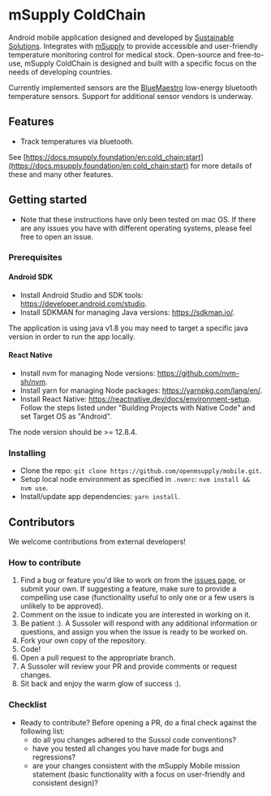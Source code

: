 # mSupply ColdChain

Android mobile application designed and developed by [Sustainable Solutions](http://sussol.net). Integrates with [mSupply](https://www.msupply.org.nz/) to provide accessible and user-friendly temperature monitoring control for medical stock. Open-source and free-to-use, mSupply ColdChain is designed and built with a specific focus on the needs of developing countries.

Currently implemented sensors are the [BlueMaestro](https://bluemaestro.com/home) low-energy bluetooth temperature sensors.
Support for additional sensor vendors is underway.

## Features

- Track temperatures via bluetooth.

See [https://docs.msupply.foundation/en:cold_chain:start](https://docs.msupply.foundation/en:cold_chain:start) for more details of these and many other features.

## Getting started

- Note that these instructions have only been tested on mac OS. If there are any issues you have with different operating systems, please feel free to open an issue.

### Prerequisites

#### Android SDK

- Install Android Studio and SDK tools: https://developer.android.com/studio.
- Install SDKMAN for managing Java versions: https://sdkman.io/.

The application is using java v1.8 you may need to target a specific java version in order to run the app locally.

#### React Native

- Install nvm for managing Node versions: https://github.com/nvm-sh/nvm.
- Install yarn for managing Node packages: https://yarnpkg.com/lang/en/.
- Install React Native: https://reactnative.dev/docs/environment-setup. Follow the steps listed under "Building Projects with Native Code" and set Target OS as "Android".

The node version should be >= 12.8.4.

### Installing

- Clone the repo: `git clone https://github.com/openmsupply/mobile.git`.
- Setup local node environment as specified in `.nvmrc`: `nvm install && nvm use`.
- Install/update app dependencies: `yarn install`.

## Contributors

We welcome contributions from external developers!

### How to contribute

1. Find a bug or feature you'd like to work on from the [issues page](https://github.com/openmsupply/msupply-cold-chain/issues), or submit your own. If suggesting a feature, make sure to provide a compelling use case (functionality useful to only one or a few users is unlikely to be approved).
2. Comment on the issue to indicate you are interested in working on it.
3. Be patient :). A Sussoler will respond with any additional information or questions, and assign you when the issue is ready to be worked on.
4. Fork your own copy of the repository.
5. Code!
6. Open a pull request to the appropriate branch.
7. A Sussoler will review your PR and provide comments or request changes.
8. Sit back and enjoy the warm glow of success :).

### Checklist

- Ready to contribute? Before opening a PR, do a final check against the following list:
  - do all you changes adhered to the Sussol code conventions?
  - have you tested all changes you have made for bugs and regressions?
  - are your changes consistent with the mSupply Mobile mission statement (basic functionality with a focus on user-friendly and consistent design)?
